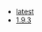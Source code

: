 - [latest](https://github.com/YMFE/yapi/tags)
- [1.9.3](https://github.com/YMFE/yapi/releases/tag/1.9.3)
